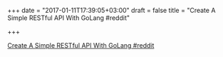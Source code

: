 +++
date = "2017-01-11T17:39:05+03:00"
draft = false
title = "Create A Simple RESTful API With GoLang  #reddit"

+++

<p><a href="https://t.co/KoEQt2cAyC">Create A Simple RESTful API With GoLang  #reddit</a></p>
